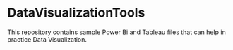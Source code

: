 # DataVisualizationTools
This repository contains sample Power Bi and Tableau files that can help in practice Data Visualization.
